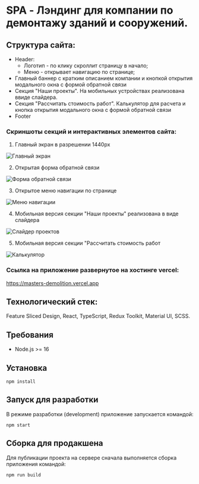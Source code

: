 # SPA - Лэндинг для компании по демонтажу зданий и сооружений.

## Структура сайта:

- Header:
    - Логотип - по клику скроллит страницу в начало;
    - Меню - открывает навигацию по странице;
- Главный баннер с кратким описанием компании и кнопкой открытия модального окна с формой обратной связи
- Секция "Наши проекты". На мобильных устройствах реализована ввиде слайдера.
- Секция "Рассчитать стоимость работ". Калькулятор для расчета и кнопка открытия модального окна с формой обратной связи
- Footer

### Скриншоты секций и интерактивных элементов сайта:

 1. Главный экран в разрешении 1440px

![Главный экран](/../screenshot/screenshots/main.png?raw=true 'Главный экран в разрешении 1440px')

 2. Открытая форма обратной связи

![Форма обратной связи](/../screenshot/screenshots/feedback.png?raw=true 'Открытая форма обратной связи')

 3. Открытое меню навигации по странице

![Меню навигации](/../screenshot/screenshots/menu.png?raw=true 'Открытое меню навигации по странице')

 4. Мобильная версия секции "Наши проекты" реализована в виде слайдера

![Слайдер проектов](/../screenshot/screenshots/slider.png?raw=true 'Мобильная версия секции "Наши проекты" реализована в виде слайдера')

 5. Мобильная версия секции "Рассчитать стоимость работ
 
![Калькулятор](/../screenshot/screenshots/calculator.png?raw=true 'Мобильная версия секции "Рассчитать стоимость работ"')

### Ссылка на приложение развернутое на хостинге vercel:

https://masters-demolition.vercel.app

## Технологический стек:

Feature Sliced Design, React, TypeScript, Redux Toolkit, Material UI, SCSS.

## Требования

- Node.js >= 16

## Установка

`npm install`

## Запуск для разработки

В режиме разработки (development) приложение запускается командой:

`npm start`

## Сборка для продакшена

Для публикации проекта на сервере сначала выполняется сборка приложения командой:

`npm run build`

